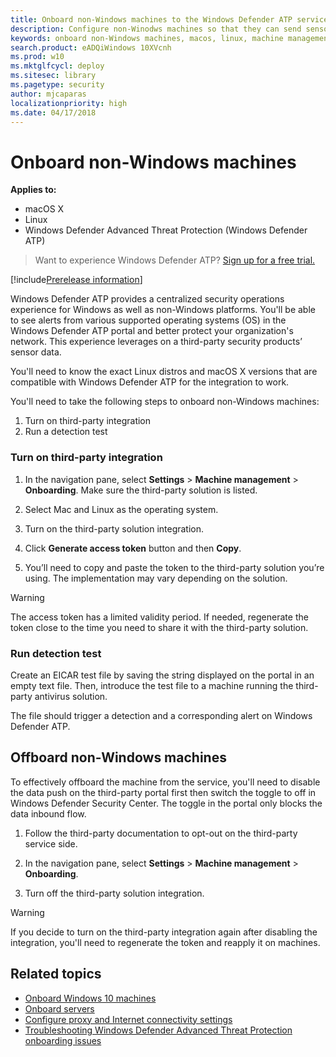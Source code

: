 ```yaml
---
title: Onboard non-Windows machines to the Windows Defender ATP service
description: Configure non-Winodws machines so that they can send sensor data to the Windows Defender ATP service.
keywords: onboard non-Windows machines, macos, linux, machine management, configure Windows ATP machines, configure Windows Defender Advanced Threat Protection machines
search.product: eADQiWindows 10XVcnh
ms.prod: w10
ms.mktglfcycl: deploy
ms.sitesec: library
ms.pagetype: security
author: mjcaparas
localizationpriority: high
ms.date: 04/17/2018
---
```


# Onboard non-Windows machines

**Applies to:**

- macOS X
- Linux
- Windows Defender Advanced Threat Protection (Windows Defender ATP)

>Want to experience Windows Defender ATP? [Sign up for a free trial.](https://www.microsoft.com/en-us/WindowsForBusiness/windows-atp?ocid=docs-wdatp-nonwindows-abovefoldlink) 

[!include[Prerelease information](prerelease.md)]

Windows Defender ATP provides a centralized security operations experience for Windows as well as non-Windows platforms. You'll be able to see alerts from various supported operating systems (OS) in the Windows Defender ATP portal and better protect your organization's network. This experience leverages on a third-party security products’ sensor data. 

You'll need to know the exact Linux distros and macOS X versions that are compatible with Windows Defender ATP for the integration to work. 

You'll need to take the following steps to onboard non-Windows machines:
1. Turn on third-party integration
2. Run a detection test

### Turn on third-party integration

1. In the navigation pane, select **Settings** > **Machine management** > **Onboarding**. Make sure the third-party solution is listed.

2. 	Select Mac and Linux as the operating system.

3. Turn on the third-party solution integration.

4. 	Click **Generate access token** button and then **Copy**.

5. 	You’ll need to copy and paste the token to the third-party solution you’re using. The implementation may vary depending on the solution. 


>[!WARNING] 
>The access token has a limited validity period. If needed, regenerate the token close to the time you need to share it with the third-party solution.

### Run detection test
Create an EICAR test file by saving the string displayed on the portal in an empty text file. Then, introduce the test file to a machine running the third-party antivirus solution. 

The file should trigger a detection and a corresponding alert on Windows Defender ATP.

## Offboard non-Windows machines
To effectively offboard the machine from the service, you'll need to disable the data push on the third-party portal first then switch the toggle to off in Windows Defender Security Center. The toggle in the portal only blocks the data inbound flow.


1. Follow the third-party documentation to opt-out on the third-party service side.

2. In the navigation pane, select **Settings** > **Machine management** > **Onboarding**.

3. Turn off the third-party solution integration. 

>[!WARNING]
>If you decide to turn on the third-party integration again after disabling the integration, you'll need to regenerate the token and reapply it on machines. 

## Related topics
- [Onboard Windows 10 machines](configure-endpoints-windows-defender-advanced-threat-protection.md)
- [Onboard servers](configure-server-endpoints-windows-defender-advanced-threat-protection.md)
- [Configure proxy and Internet connectivity settings](configure-proxy-internet-windows-defender-advanced-threat-protection.md)
- [Troubleshooting Windows Defender Advanced Threat Protection onboarding issues](troubleshoot-onboarding-windows-defender-advanced-threat-protection.md)